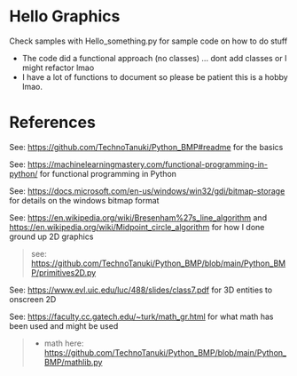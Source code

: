 # Hello Graphics
Check samples with Hello_something.py for sample code on how to do stuff
* The code did a functional approach (no classes) ... dont add classes or I might refactor lmao
* I have a lot of functions to document so please be patient this is a hobby lmao.

# References

See: https://github.com/TechnoTanuki/Python_BMP#readme for the basics

See: https://machinelearningmastery.com/functional-programming-in-python/
for functional programming in Python

See: https://docs.microsoft.com/en-us/windows/win32/gdi/bitmap-storage
for details on the windows bitmap format

See: https://en.wikipedia.org/wiki/Bresenham%27s_line_algorithm 
and https://en.wikipedia.org/wiki/Midpoint_circle_algorithm
for how I done ground up 2D graphics
>see: https://github.com/TechnoTanuki/Python_BMP/blob/main/Python_BMP/primitives2D.py

See: https://www.evl.uic.edu/luc/488/slides/class7.pdf
for 3D entities to onscreen 2D 

See: https://faculty.cc.gatech.edu/~turk/math_gr.html
for what math has been used and might be used
> * math here: https://github.com/TechnoTanuki/Python_BMP/blob/main/Python_BMP/mathlib.py
 

